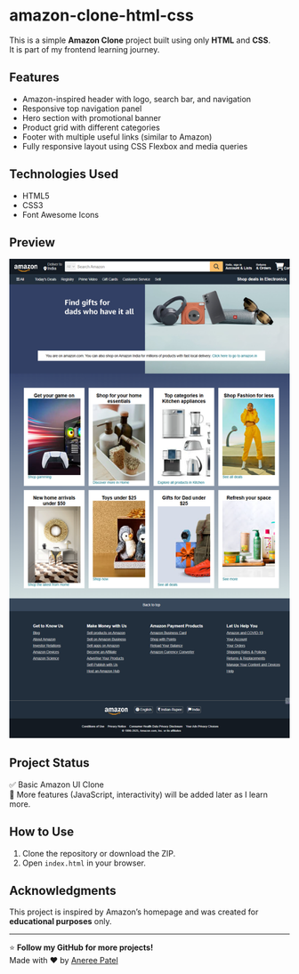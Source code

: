# amazon-clone-html-css

This is a simple **Amazon Clone** project built using only **HTML** and **CSS**.  
It is part of my frontend learning journey.

## Features

- Amazon-inspired header with logo, search bar, and navigation
- Responsive top navigation panel
- Hero section with promotional banner
- Product grid with different categories
- Footer with multiple useful links (similar to Amazon)
- Fully responsive layout using CSS Flexbox and media queries

## Technologies Used

- HTML5
- CSS3
- Font Awesome Icons

## Preview

![Screenshot](./images/Screenshot.png)  

## Project Status

✅ Basic Amazon UI Clone  
🚀 More features (JavaScript, interactivity) will be added later as I learn more.

## How to Use

1. Clone the repository or download the ZIP.
2. Open `index.html` in your browser.

## Acknowledgments

This project is inspired by Amazon’s homepage and was created for **educational purposes** only.

---

⭐ **Follow my GitHub for more projects!**  
Made with ❤️ by [Aneree Patel](https://github.com/Aneree05)

